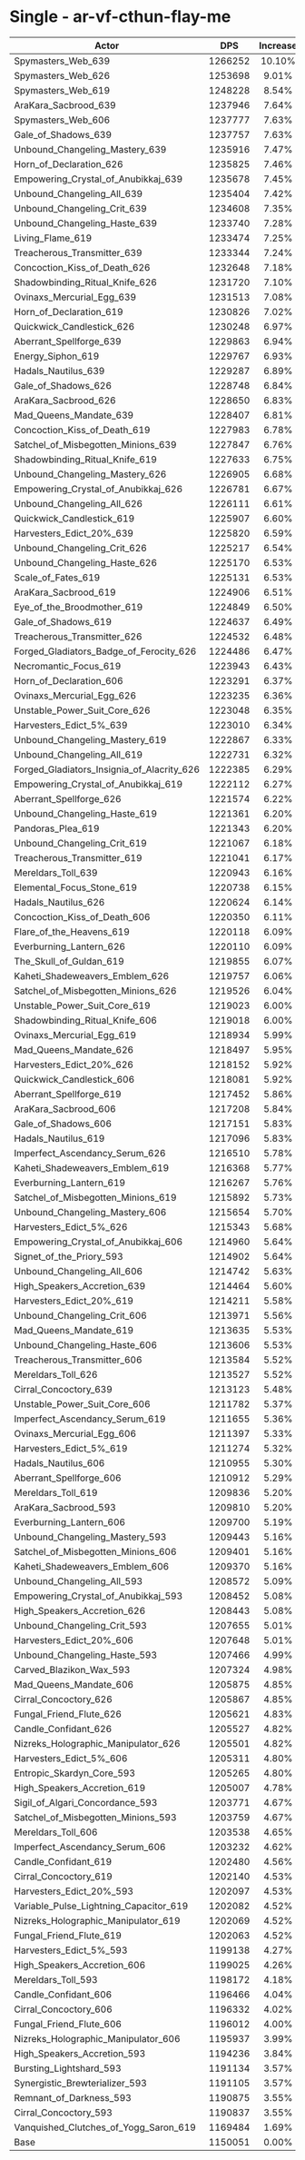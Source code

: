 # Single - ar-vf-cthun-flay-me
| Actor | DPS | Increase |
|---|:---:|:---:|
|Spymasters_Web_639|1266252|10.10%|
|Spymasters_Web_626|1253698|9.01%|
|Spymasters_Web_619|1248228|8.54%|
|AraKara_Sacbrood_639|1237946|7.64%|
|Spymasters_Web_606|1237777|7.63%|
|Gale_of_Shadows_639|1237757|7.63%|
|Unbound_Changeling_Mastery_639|1235916|7.47%|
|Horn_of_Declaration_626|1235825|7.46%|
|Empowering_Crystal_of_Anubikkaj_639|1235678|7.45%|
|Unbound_Changeling_All_639|1235404|7.42%|
|Unbound_Changeling_Crit_639|1234608|7.35%|
|Unbound_Changeling_Haste_639|1233740|7.28%|
|Living_Flame_619|1233474|7.25%|
|Treacherous_Transmitter_639|1233344|7.24%|
|Concoction_Kiss_of_Death_626|1232648|7.18%|
|Shadowbinding_Ritual_Knife_626|1231720|7.10%|
|Ovinaxs_Mercurial_Egg_639|1231513|7.08%|
|Horn_of_Declaration_619|1230826|7.02%|
|Quickwick_Candlestick_626|1230248|6.97%|
|Aberrant_Spellforge_639|1229863|6.94%|
|Energy_Siphon_619|1229767|6.93%|
|Hadals_Nautilus_639|1229287|6.89%|
|Gale_of_Shadows_626|1228748|6.84%|
|AraKara_Sacbrood_626|1228650|6.83%|
|Mad_Queens_Mandate_639|1228407|6.81%|
|Concoction_Kiss_of_Death_619|1227983|6.78%|
|Satchel_of_Misbegotten_Minions_639|1227847|6.76%|
|Shadowbinding_Ritual_Knife_619|1227633|6.75%|
|Unbound_Changeling_Mastery_626|1226905|6.68%|
|Empowering_Crystal_of_Anubikkaj_626|1226781|6.67%|
|Unbound_Changeling_All_626|1226111|6.61%|
|Quickwick_Candlestick_619|1225907|6.60%|
|Harvesters_Edict_20%_639|1225820|6.59%|
|Unbound_Changeling_Crit_626|1225217|6.54%|
|Unbound_Changeling_Haste_626|1225170|6.53%|
|Scale_of_Fates_619|1225131|6.53%|
|AraKara_Sacbrood_619|1224906|6.51%|
|Eye_of_the_Broodmother_619|1224849|6.50%|
|Gale_of_Shadows_619|1224637|6.49%|
|Treacherous_Transmitter_626|1224532|6.48%|
|Forged_Gladiators_Badge_of_Ferocity_626|1224486|6.47%|
|Necromantic_Focus_619|1223943|6.43%|
|Horn_of_Declaration_606|1223291|6.37%|
|Ovinaxs_Mercurial_Egg_626|1223235|6.36%|
|Unstable_Power_Suit_Core_626|1223048|6.35%|
|Harvesters_Edict_5%_639|1223010|6.34%|
|Unbound_Changeling_Mastery_619|1222867|6.33%|
|Unbound_Changeling_All_619|1222731|6.32%|
|Forged_Gladiators_Insignia_of_Alacrity_626|1222385|6.29%|
|Empowering_Crystal_of_Anubikkaj_619|1222112|6.27%|
|Aberrant_Spellforge_626|1221574|6.22%|
|Unbound_Changeling_Haste_619|1221361|6.20%|
|Pandoras_Plea_619|1221343|6.20%|
|Unbound_Changeling_Crit_619|1221067|6.18%|
|Treacherous_Transmitter_619|1221041|6.17%|
|Mereldars_Toll_639|1220943|6.16%|
|Elemental_Focus_Stone_619|1220738|6.15%|
|Hadals_Nautilus_626|1220624|6.14%|
|Concoction_Kiss_of_Death_606|1220350|6.11%|
|Flare_of_the_Heavens_619|1220118|6.09%|
|Everburning_Lantern_626|1220110|6.09%|
|The_Skull_of_Guldan_619|1219855|6.07%|
|Kaheti_Shadeweavers_Emblem_626|1219757|6.06%|
|Satchel_of_Misbegotten_Minions_626|1219526|6.04%|
|Unstable_Power_Suit_Core_619|1219023|6.00%|
|Shadowbinding_Ritual_Knife_606|1219018|6.00%|
|Ovinaxs_Mercurial_Egg_619|1218934|5.99%|
|Mad_Queens_Mandate_626|1218497|5.95%|
|Harvesters_Edict_20%_626|1218152|5.92%|
|Quickwick_Candlestick_606|1218081|5.92%|
|Aberrant_Spellforge_619|1217452|5.86%|
|AraKara_Sacbrood_606|1217208|5.84%|
|Gale_of_Shadows_606|1217151|5.83%|
|Hadals_Nautilus_619|1217096|5.83%|
|Imperfect_Ascendancy_Serum_626|1216510|5.78%|
|Kaheti_Shadeweavers_Emblem_619|1216368|5.77%|
|Everburning_Lantern_619|1216267|5.76%|
|Satchel_of_Misbegotten_Minions_619|1215892|5.73%|
|Unbound_Changeling_Mastery_606|1215654|5.70%|
|Harvesters_Edict_5%_626|1215343|5.68%|
|Empowering_Crystal_of_Anubikkaj_606|1214960|5.64%|
|Signet_of_the_Priory_593|1214902|5.64%|
|Unbound_Changeling_All_606|1214742|5.63%|
|High_Speakers_Accretion_639|1214464|5.60%|
|Harvesters_Edict_20%_619|1214211|5.58%|
|Unbound_Changeling_Crit_606|1213971|5.56%|
|Mad_Queens_Mandate_619|1213635|5.53%|
|Unbound_Changeling_Haste_606|1213606|5.53%|
|Treacherous_Transmitter_606|1213584|5.52%|
|Mereldars_Toll_626|1213527|5.52%|
|Cirral_Concoctory_639|1213123|5.48%|
|Unstable_Power_Suit_Core_606|1211782|5.37%|
|Imperfect_Ascendancy_Serum_619|1211655|5.36%|
|Ovinaxs_Mercurial_Egg_606|1211397|5.33%|
|Harvesters_Edict_5%_619|1211274|5.32%|
|Hadals_Nautilus_606|1210955|5.30%|
|Aberrant_Spellforge_606|1210912|5.29%|
|Mereldars_Toll_619|1209836|5.20%|
|AraKara_Sacbrood_593|1209810|5.20%|
|Everburning_Lantern_606|1209700|5.19%|
|Unbound_Changeling_Mastery_593|1209443|5.16%|
|Satchel_of_Misbegotten_Minions_606|1209401|5.16%|
|Kaheti_Shadeweavers_Emblem_606|1209370|5.16%|
|Unbound_Changeling_All_593|1208572|5.09%|
|Empowering_Crystal_of_Anubikkaj_593|1208452|5.08%|
|High_Speakers_Accretion_626|1208443|5.08%|
|Unbound_Changeling_Crit_593|1207655|5.01%|
|Harvesters_Edict_20%_606|1207648|5.01%|
|Unbound_Changeling_Haste_593|1207466|4.99%|
|Carved_Blazikon_Wax_593|1207324|4.98%|
|Mad_Queens_Mandate_606|1205875|4.85%|
|Cirral_Concoctory_626|1205867|4.85%|
|Fungal_Friend_Flute_626|1205621|4.83%|
|Candle_Confidant_626|1205527|4.82%|
|Nizreks_Holographic_Manipulator_626|1205501|4.82%|
|Harvesters_Edict_5%_606|1205311|4.80%|
|Entropic_Skardyn_Core_593|1205265|4.80%|
|High_Speakers_Accretion_619|1205007|4.78%|
|Sigil_of_Algari_Concordance_593|1203771|4.67%|
|Satchel_of_Misbegotten_Minions_593|1203759|4.67%|
|Mereldars_Toll_606|1203538|4.65%|
|Imperfect_Ascendancy_Serum_606|1203232|4.62%|
|Candle_Confidant_619|1202480|4.56%|
|Cirral_Concoctory_619|1202140|4.53%|
|Harvesters_Edict_20%_593|1202097|4.53%|
|Variable_Pulse_Lightning_Capacitor_619|1202082|4.52%|
|Nizreks_Holographic_Manipulator_619|1202069|4.52%|
|Fungal_Friend_Flute_619|1202063|4.52%|
|Harvesters_Edict_5%_593|1199138|4.27%|
|High_Speakers_Accretion_606|1199025|4.26%|
|Mereldars_Toll_593|1198172|4.18%|
|Candle_Confidant_606|1196466|4.04%|
|Cirral_Concoctory_606|1196332|4.02%|
|Fungal_Friend_Flute_606|1196012|4.00%|
|Nizreks_Holographic_Manipulator_606|1195937|3.99%|
|High_Speakers_Accretion_593|1194236|3.84%|
|Bursting_Lightshard_593|1191134|3.57%|
|Synergistic_Brewterializer_593|1191105|3.57%|
|Remnant_of_Darkness_593|1190875|3.55%|
|Cirral_Concoctory_593|1190837|3.55%|
|Vanquished_Clutches_of_Yogg_Saron_619|1169484|1.69%|
|Base|1150051|0.00%|

